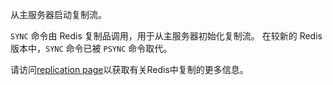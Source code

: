 从主服务器启动复制流。

`SYNC` 命令由 Redis 复制品调用，用于从主服务器初始化复制流。
在较新的 Redis 版本中，`SYNC` 命令已被 `PSYNC` 命令取代。

请访问[replication page][tr]以获取有关Redis中复制的更多信息。

[tr]: /topics/replication
